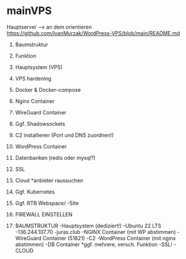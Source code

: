 # mainVPS
Hauptserver
--> an dem orientieren https://github.com/IvanMurzak/WordPress-VPS/blob/main/README.md

1. Baumstruktur
2. Funktion
3. Hauptsystem (VPS)
4. VPS hardening
5. Docker & Docker-compose
6. Nginx Container
7. WireGuard Container
8. Ggf. Shadowsockets
9. C2 installieren (Port und DNS zuordnen!)
10. WordPress Container
11. Datenbanken (redis oder mysql?)
12. SSL
13. Cloud *anbieter raussuchen
14. Ggf. Kubernetes
15. Ggf. RTB Webspace/ -Site
16. FIREWALL EINSTELLEN


1. BAUMSTRUKTUR
   -Hauptsystem (dediziert!)
     -Ubuntu 22 LTS
     -136.244.107.70
     -juras.club
       -NGINX Container (mit WP abstimmen)
       -WireGuard Container (51821)
       -C2
       -WordPress Container (mit nginx abstimmen)
       -DB Container *ggf. mehrere, versch. Funktion
       -SSL!
       -CLOUD

   
       
